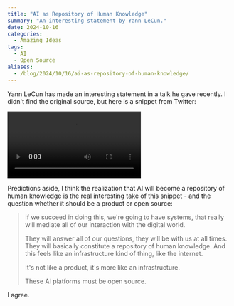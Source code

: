 ```yaml
---
title: "AI as Repository of Human Knowledge"
summary: "An interesting statement by Yann LeCun."
date: 2024-10-16
categories: 
  - Amazing Ideas
tags: 
  - AI
  - Open Source
aliases: 
  - /blog/2024/10/16/ai-as-repository-of-human-knowledge/
---
```


Yann LeCun has made an interesting statement in a talk he gave recently. I didn't find the original source, but here is a snippet from Twitter:

<video controls src="https://video.twimg.com/amplify_video/1846254874729582592/vid/avc1/720x720/cEG0uRC7I2v19Mcb.mp4?tag=16" type="video/mp4"></video>

Predictions aside, I think the realization that AI will become a repository of human knowledge is the real interesting take of this snippet - and the question whether it should be a product or open source:

> If we succeed in doing this, we're going to have systems, 
> that really will mediate all of our interaction with the 
> digital world. 
> 
> They will answer all of our questions, they will be with us 
> at all times. They will basically constitute a repository 
> of human knowledge. And this feels like an infrastructure 
> kind of thing, like the internet. 
>
> It's not like a product, it's more like an infrastructure. 
> 
> These AI platforms must be open source.

I agree.
